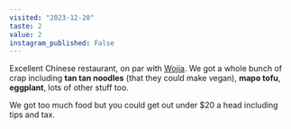 ```yaml
---
visited: "2023-12-20"
taste: 2
value: 2
instagram_published: False
---
```


Excellent Chinese restaurant, on par with [Wojia](/places/wojia-hunan-cuisine). We got a whole bunch of crap including **tan tan noodles** (that they could make vegan), **mapo tofu**, **eggplant**, lots of other stuff too.

We got too much food but you could get out under $20 a head including tips and tax.
